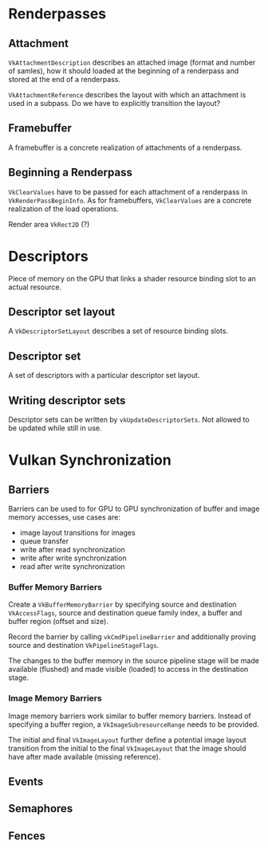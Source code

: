 

# Renderpasses

## Attachment

`VkAttachmentDescription` describes an attached image (format and number of samles), how
it should loaded at the beginning of a renderpass and stored at the end of a renderpass.

`VkAttachmentReference` describes the layout with which an attachment is used in a subpass.
Do we have to explicitly transition the layout?

## Framebuffer

A framebuffer is a concrete realization of attachments of a renderpass.

## Beginning a Renderpass

`VkClearValues` have to be passed for each attachment of a renderpass in `VkRenderPassBeginInfo`.
As for framebuffers, `VkClearValues` are a concrete realization of the load operations.

Render area `VkRect2D` (?)

# Descriptors

Piece of memory on the GPU that links a shader resource binding slot to an actual resource.

## Descriptor set layout

A `VkDescriptorSetLayout` describes a set of resource binding slots.

## Descriptor set

A set of descriptors with a particular descriptor set layout.

## Writing descriptor sets

Descriptor sets can be written by `vkUpdateDescriptorSets`. Not allowed to be updated while still in use.

# Vulkan Synchronization

## Barriers

Barriers can be used to for GPU to GPU synchronization of buffer and image memory accesses, use cases
are:

- image layout transitions for images
- queue transfer
- write after read synchronization
- write after write synchronization 
- read after write synchronization

### Buffer Memory Barriers

Create a `VkBufferMemoryBarrier` by specifying source and destination `VkAccessFlags`,
source and destination queue family index, a buffer and buffer region (offset and size).

Record the barrier by calling `vkCmdPipelineBarrier` and additionally proving source and destination
`VkPipelineStageFlags`.

The changes to the buffer memory in the source pipeline stage will be made available (flushed) and
made visible (loaded) to access in the destination stage.

### Image Memory Barriers

Image memory barriers work similar to buffer memory barriers. Instead of specifying a buffer 
region, a `VkImageSubresourceRange` needs to be provided.

The initial and final `VkImageLayout` further define a potential image layout transition from
the initial to the final `VkImageLayout` that the image should have after made available (missing reference).

## Events
## Semaphores
## Fences